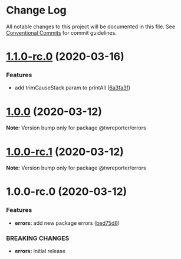 # Change Log

All notable changes to this project will be documented in this file.
See [Conventional Commits](https://conventionalcommits.org) for commit guidelines.

# [1.1.0-rc.0](https://github.com/twreporter/twreporter-npm-packages/compare/@twreporter/errors@1.0.0...@twreporter/errors@1.1.0-rc.0) (2020-03-16)


### Features

* add trimCauseStack param to printAll ([6a3fa3f](https://github.com/twreporter/twreporter-npm-packages/commit/6a3fa3fab032c0999595d63851a8aa1e24752d16))





# [1.0.0](https://github.com/twreporter/twreporter-npm-packages/compare/@twreporter/errors@1.0.0-rc.1...@twreporter/errors@1.0.0) (2020-03-12)

**Note:** Version bump only for package @twreporter/errors

# [1.0.0-rc.1](https://github.com/twreporter/twreporter-npm-packages/compare/@twreporter/errors@1.0.0-rc.0...@twreporter/errors@1.0.0-rc.1) (2020-03-12)

**Note:** Version bump only for package @twreporter/errors

# 1.0.0-rc.0 (2020-03-12)

### Features

- **errors:** add new package errors ([bed75d8](https://github.com/twreporter/twreporter-npm-packages/commit/bed75d8ee55198215b56644d4b63092297feec7c))

### BREAKING CHANGES

- **errors:** initial release
